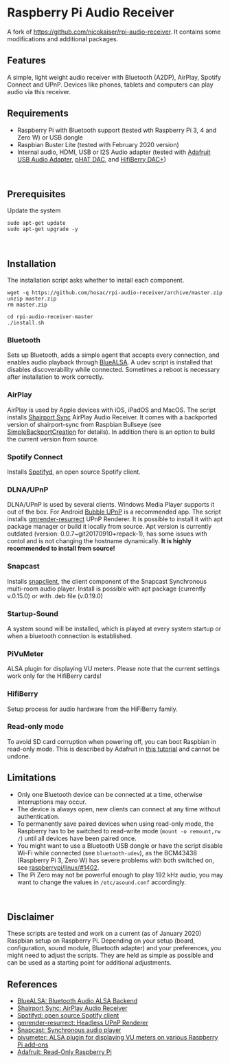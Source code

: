 <h1>Raspberry Pi Audio Receiver</h1>

A fork of https://github.com/nicokaiser/rpi-audio-receiver.
It contains some modifications and additional packages. 
<br>

<h2>Features</h2>

A simple, light weight audio receiver with Bluetooth (A2DP), AirPlay, Spotify Connect and UPnP. Devices like phones, tablets and computers can play audio via this receiver.
<br>

<h2>Requirements</h2>

- Raspberry Pi with Bluetooth support (tested wth Raspberry Pi 3, 4 and Zero W) or USB dongle
- Raspbian Buster Lite (tested with February 2020 version)
- Internal audio, HDMI, USB or I2S Audio adapter (tested with [Adafruit USB Audio Adapter](https://www.adafruit.com/product/1475),  [pHAT DAC](https://shop.pimoroni.de/products/phat-dac), and [HifiBerry DAC+](https://www.hifiberry.com/products/dacplus/))
<br>

<h2>Prerequisites</h2>

Update the system

	sudo apt-get update
	sudo apt-get upgrade -y
<br>

<h2>Installation</h2>

The installation script asks whether to install each component.

    wget -q https://github.com/hosac/rpi-audio-receiver/archive/master.zip
    unzip master.zip
    rm master.zip

    cd rpi-audio-receiver-master
    ./install.sh

<h3>Bluetooth</h3>

Sets up Bluetooth, adds a simple agent that accepts every connection, and enables audio playback through [BlueALSA](https://github.com/Arkq/bluez-alsa). A udev script is installed that disables discoverability while connected. Sometimes a reboot is necessary after installation to work correctly.

<h3>AirPlay</h3>

AirPlay is used by Apple devices with iOS, iPadOS and MacOS. The script installs [Shairport Sync](https://github.com/mikebrady/shairport-sync) AirPlay Audio Receiver. It comes with a backported version of shairport-sync from Raspbian Bullseye (see [SimpleBackportCreation](https://wiki.debian.org/SimpleBackportCreation) for details). In addition there is an option to build the current version from source.

<h3>Spotify Connect</h3>

Installs [Spotifyd](https://github.com/Spotifyd/spotifyd), an open source Spotify client.

<h3>DLNA/UPnP</h3>

DLNA/UPnP is used by several clients. Windows Media Player supports it out of the box. For Android [Bubble UPnP](https://play.google.com/store/apps/details?id=com.bubblesoft.android.bubbleupnp&hl=com) is a recommended app. The script installs [gmrender-resurrect](http://github.com/hzeller/gmrender-resurrect) UPnP Renderer. It is possible to install it with apt package manager or build it locally from source. Apt version is currently outdated (version: 0.0.7~git20170910+repack-1), has some issues with contol and is not changing the hostname dynamically. <b>It is highly recommended to install from source!</b>

<h3>Snapcast</h3>

Installs [snapclient](https://github.com/badaix/snapcast), the client component of the Snapcast Synchronous multi-room audio player. Install is possible with apt package (currently v.0.15.0) or with .deb file (v.0.19.0)

<h3>Startup-Sound</h3>

A system sound will be installed, which is played at every system startup or when a bluetooth connection is established.

<h3>PiVuMeter</h3>

ALSA plugin for displaying VU meters. Please note that the current settings work only for the HifiBerry cards!

<h3>HifiBerry</h3>
Setup process for audio hardware from the HiFiBerry family. 


<h3>Read-only mode</h3>

To avoid SD card corruption when powering off, you can boot Raspbian in read-only mode. This is described by Adafruit in [this tutorial](https://learn.adafruit.com/read-only-raspberry-pi/) and cannot be undone.
<br>

<h2>Limitations</h2>

- Only one Bluetooth device can be connected at a time, otherwise interruptions may occur.
- The device is always open, new clients can connect at any time without authentication.
- To permanently save paired devices when using read-only mode, the Raspberry has to be switched to read-write mode (`mount -o remount,rw /`) until all devices have been paired once.
- You might want to use a Bluetooth USB dongle or have the script disable Wi-Fi while connected (see `bluetooth-udev`), as the BCM43438 (Raspberry Pi 3, Zero W) has severe problems with both switched on, see [raspberrypi/linux/#1402](https://github.com/raspberrypi/linux/issues/1402).
- The Pi Zero may not be powerful enough to play 192 kHz audio, you may want to change the values in `/etc/asound.conf` accordingly.
<br>

<h2>Disclaimer</h2>

These scripts are tested and work on a current (as of January 2020) Raspbian setup on Raspberry Pi. Depending on your setup (board, configuration, sound module, Bluetooth adapter) and your preferences, you might need to adjust the scripts. They are held as simple as possible and can be used as a starting point for additional adjustments.
<br>

<h2>References</h2>

- [BlueALSA: Bluetooth Audio ALSA Backend](https://github.com/Arkq/bluez-alsa)
- [Shairport Sync: AirPlay Audio Receiver](https://github.com/mikebrady/shairport-sync)
- [Spotifyd: open source Spotify client](https://github.com/Spotifyd/spotifyd)
- [gmrender-resurrect: Headless UPnP Renderer](http://github.com/hzeller/gmrender-resurrect)
- [Snapcast: Synchronous audio player](https://github.com/badaix/snapcast)
- [pivumeter: ALSA plugin for displaying VU meters on various Raspberry Pi add-ons](https://github.com/pimoroni/pivumeter)
- [Adafruit: Read-Only Raspberry Pi](https://github.com/adafruit/Raspberry-Pi-Installer-Scripts/blob/master/read-only-fs.sh)
